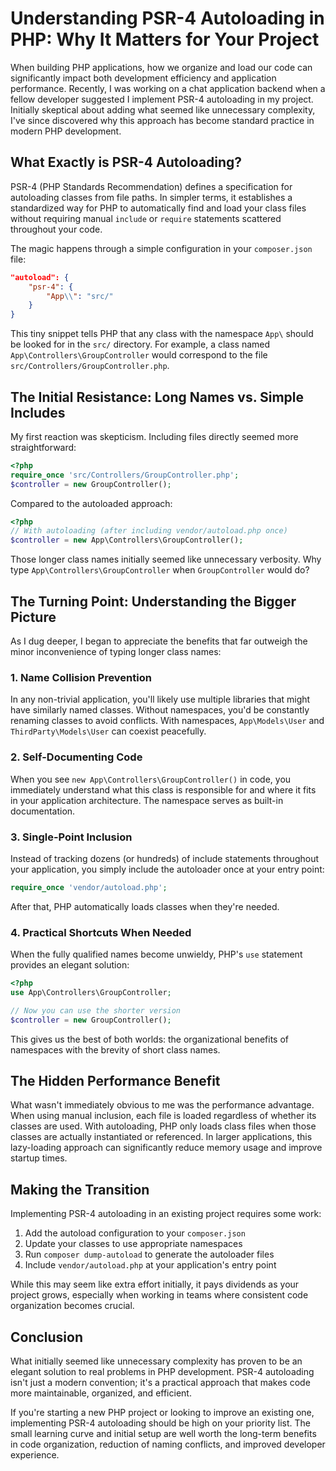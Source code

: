 # Understanding PSR-4 Autoloading in PHP: Why It Matters for Your Project

When building PHP applications, how we organize and load our code can significantly impact both development efficiency and application performance. Recently, I was working on a chat application backend when a fellow developer suggested I implement PSR-4 autoloading in my project. Initially skeptical about adding what seemed like unnecessary complexity, I've since discovered why this approach has become standard practice in modern PHP development.

## What Exactly is PSR-4 Autoloading?

PSR-4 (PHP Standards Recommendation) defines a specification for autoloading classes from file paths. In simpler terms, it establishes a standardized way for PHP to automatically find and load your class files without requiring manual `include` or `require` statements scattered throughout your code.

The magic happens through a simple configuration in your `composer.json` file:

```json
"autoload": {
    "psr-4": {
        "App\\": "src/"
    }
}
```

This tiny snippet tells PHP that any class with the namespace `App\` should be looked for in the `src/` directory. For example, a class named `App\Controllers\GroupController` would correspond to the file `src/Controllers/GroupController.php`.

## The Initial Resistance: Long Names vs. Simple Includes

My first reaction was skepticism. Including files directly seemed more straightforward:

```php
<?php
require_once 'src/Controllers/GroupController.php';
$controller = new GroupController();
```

Compared to the autoloaded approach:

```php
<?php
// With autoloading (after including vendor/autoload.php once)
$controller = new App\Controllers\GroupController();
```

Those longer class names initially seemed like unnecessary verbosity. Why type `App\Controllers\GroupController` when `GroupController` would do?

## The Turning Point: Understanding the Bigger Picture

As I dug deeper, I began to appreciate the benefits that far outweigh the minor inconvenience of typing longer class names:

### 1. Name Collision Prevention

In any non-trivial application, you'll likely use multiple libraries that might have similarly named classes. Without namespaces, you'd be constantly renaming classes to avoid conflicts. With namespaces, `App\Models\User` and `ThirdParty\Models\User` can coexist peacefully.

### 2. Self-Documenting Code

When you see `new App\Controllers\GroupController()` in code, you immediately understand what this class is responsible for and where it fits in your application architecture. The namespace serves as built-in documentation.

### 3. Single-Point Inclusion

Instead of tracking dozens (or hundreds) of include statements throughout your application, you simply include the autoloader once at your entry point:

```php
require_once 'vendor/autoload.php';
```

After that, PHP automatically loads classes when they're needed.

### 4. Practical Shortcuts When Needed

When the fully qualified names become unwieldy, PHP's `use` statement provides an elegant solution:

```php
<?php
use App\Controllers\GroupController;

// Now you can use the shorter version
$controller = new GroupController();
```

This gives us the best of both worlds: the organizational benefits of namespaces with the brevity of short class names.

## The Hidden Performance Benefit

What wasn't immediately obvious to me was the performance advantage. When using manual inclusion, each file is loaded regardless of whether its classes are used. With autoloading, PHP only loads class files when those classes are actually instantiated or referenced. In larger applications, this lazy-loading approach can significantly reduce memory usage and improve startup times.

## Making the Transition

Implementing PSR-4 autoloading in an existing project requires some work:

1. Add the autoload configuration to your `composer.json`
2. Update your classes to use appropriate namespaces
3. Run `composer dump-autoload` to generate the autoloader files
4. Include `vendor/autoload.php` at your application's entry point

While this may seem like extra effort initially, it pays dividends as your project grows, especially when working in teams where consistent code organization becomes crucial.

## Conclusion

What initially seemed like unnecessary complexity has proven to be an elegant solution to real problems in PHP development. PSR-4 autoloading isn't just a modern convention; it's a practical approach that makes code more maintainable, organized, and efficient.

If you're starting a new PHP project or looking to improve an existing one, implementing PSR-4 autoloading should be high on your priority list. The small learning curve and initial setup are well worth the long-term benefits in code organization, reduction of naming conflicts, and improved developer experience.